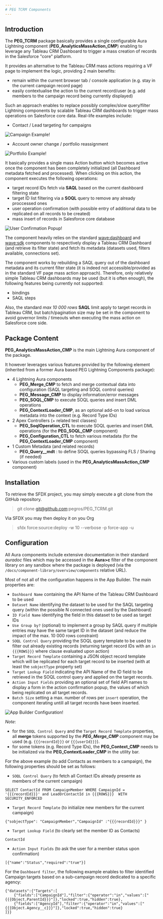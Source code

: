 ```yaml
---
# PEG TCRM Components
---
```


## Introduction

The **PEG_TCRM** package basically provides a single configurable Aura Lightning component (**PEG_AnalyticsMassAction_CMP**) enabling to leverage any Tableau CRM Dashboard to trigger
a mass creation of records in the Salesforce "core" platform. 

It provides an alternative to the Tableau CRM mass actions requiring a VF page to implement
the logic, providing 2 main benefits:
* remain within the current browser tab / console application (e.g. stay in the current
campaign record page)
* easily contextualise the action to the current record/user (e.g. add members to the campaign
record being currently displayed)

Such an approach enables to replace possibly complex/slow query/filter Lightning components
by scalable Tableau CRM dashboards to trigger mass operations on Salesforce core data.
Real-life examples include:
* Contact / Lead targeting for campaigns

![Campaign Example!](/media/massActionExampleCampaign.png)

* Account owner change / portfolio reassignment

![Portfolio Example!](/media/massActionExamplePortfolio.png)

It basically provides a single mass Action button which becomes active once the component has been completely initialized (all Dashboard metadata fetched and processed).
When clicking on this action, the component executes the following operations:
* target record IDs fetch via **SAQL** based on the current dashboard filtering state 
* target ID list filtering via a **SOQL** query to remove any already proccessed ones
* user operation confirmation (with possible entry of additional data to be replicated
on all records to be created)
* mass insert of records in Salesforce core database

![User Confirmation Popup!](/media/massActionExamplePopup.png)


The component heavily relies on the standard [wave:dashboard](https://developer.salesforce.com/docs/component-library/bundle/wave:waveDashboard/documentation) and [wave:sdk](https://developer.salesforce.com/docs/component-library/bundle/wave:sdk/example) components to respectively
display a Tableau CRM Dashboard (and retrieve its filter state) and fetch its metadata (datasets used, filters available, connections set).

The component works by rebuilding a SAQL query out of the dashboard metadata and its current filter
state (it is indeed not accessible/provided as in the standard VF page mass action approach).
Therefore, only relatively simple Tableau CRM dashboards may be used (but it is often enough),
the following features being currently not supported:
* bindings
* SAQL steps

Also, the standard _max 10 000 rows_ **SAQL** limit apply to target records in Tableau CRM,
but batch/pagination size may be set in the component to avoid governor limits / timeouts
when executing the mass action on Salesforce core side.


## Package Content

**PEG_AnalyticsMassAction_CMP** is the main Lightning Aura component of the package.

It however leverages various features provided by the following element (inherited from a former
Aura based PEG Lightning Components package):
* 4 Lightning Aura components
    * **PEG_Merge_CMP** to fetch and merge contextual data into configuration
    (SAQL targeting and SOQL control queries)
    * **PEG_Message_CMP** to display information/error messages
    * **PEG_SOQL_CMP** to execute SOQL queries and insert DML operations
    * **PEG_ContextLoader_CMP**, as an optional add-on to load various metadata
    into the context (e.g. Record Type IDs)
* 2 Apex Controllers (+ related test classes)
    * **PEG_SoqlOperation_CTL** to execute SOQL queries and insert DML operations
    (for the **PEG_SOQL_CMP** component)
    * **PEG_Configuration_CTL** to fetch various metadata (for the **PEG_ContextLoader_CMP**
    component)
* 1 Custom Metadata (and related records)
    * **PEG_Query__mdt** : to define SOQL queries bypassing FLS / Sharing (if needed)
* Various custom labels (used in the **PEG_AnalyticsMassAction_CMP** component)


## Installation

To retrieve the SFDX project, you may simply execute a git clone from the GitHub repository.
> git clone git@github.com:pegros/PEG_TCRM.git

Via SFDX you may then deploy it on you Org
> sfdx force:source:deploy  -w 10 --verbose -p force-app -u <yourOrgAlias>


## Configuration

All Aura components include extensive documentation in their standard _auradoc_ files which
may be accessed in the **Aura>c** filter of the component library on any sandbox where the
package is deployed (via the `/docs/component-library/overview/components` relative URL).

Most of not all of the configuration happens in the App Builder. The main properties are:
* `Dashboard Name` containing the API Name of the Tableau CRM Dashboard to be used
* `Dataset Name` identifying the dataset to be used for the SAQL targeting query
(within the possible N connected ones used by the Dashboard) 
* `ID Field Name` identifying the field in this dataset to be used as target IDs
* `Use Group by?` (optional) to implement a group by SAQL query if multiple entries may
have the same target ID in the dataset (and reduce the impact of the max. 10 000 rows constraint)
* `SOQL Control Query` providing the SOQL query template to be used to filter out already
existing records (returning target record IDs with an `in {{{ROWS}}}` where clause evaluated
upon action) 
* `Target Record Template` containing a JSON object record template which will be replicated
for each target record to be inserted (with at least the `sobjectType` property set)
* `Target Lookup Field` indicating the API Name of the ID field to be retrieved in the SOQL control query
and applied on the target records.
* `Action Input Fields` providing an optional set of field API names to display a form
in the action confirmation popup, the values of which being replicated on all target records.
* `Batch Size` setting a max. number of rows per `insert` operation, the component iterating
untill all target records have been inserted. 

![App Builder Configuration!](/media/massActionConfiguration.png)

*Note*:
* for the `SOQL Control Query` and the `Target Record Template` properties, all **merge** tokens
supported by the ***PEG_Merge_CMP*** component may be used (e.g. `{{{recordId}}}` or `{{{userId}}}`).
* for some tokens (e.g. Record Type IDs), the **PEG_Context_CMP** needs to be initialized via the
**PEG_ContextLoader_CMP** in the utility bar.


For the above example (to add Contacts as members to a campaign), the following properties should be set as follows:
* `SOQL Control Query` (to fetch all Contact IDs already presente as members of the current campaign)
```
SELECT ContactId FROM CampaignMember WHERE CampaignId = '{{{recordId}}}' and LeadOrContactId in {{{ROWS}}}  WITH SECURITY_ENFORCED
```
* `Target Record Template` (to initialize new members for the current campaign)
```
{"sobjectType": "CampaignMember","CampaignId" :"{{{recordId}}}" }
```
* `Target Lookup Field` (to clearly set the member ID as Contacts)
```
ContactId
```
* `Action Input Fields` (to ask the user for a member status upon confirmation)
```
[{"name":"Status","required":"true"}]
```

For the `Dashboard filter`, the following example enables to filter identified 
Campaign targets based on a sub-campaign record dedicated to a specific agency:
```
{"datasets":{"Targets":[
    {"fields":["CampaignId"],"filter":{"operator":"in","values":["{{{Object.ParentId}}}"]},"locked":true,"hidden":true},
    {"fields":["AgencyId"],"filter":{"operator":"in","values":["{{{Object.Agency__c}}}"]},"locked":true,"hidden":true}
]}}
```
